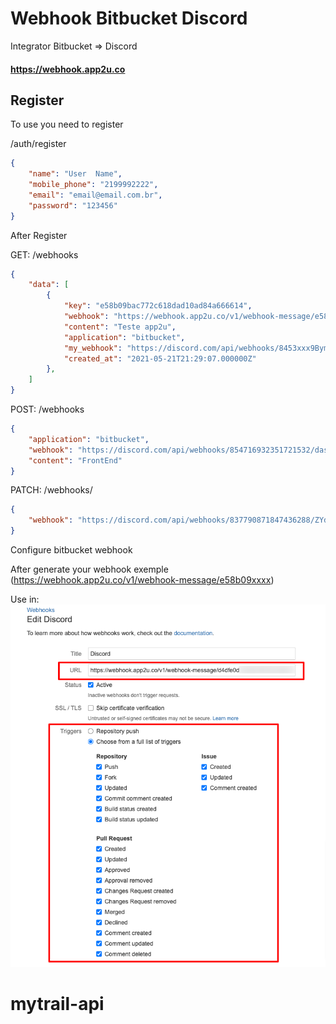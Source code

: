 # Webhook Bitbucket Discord

Integrator Bitbucket => Discord

#### https://webhook.app2u.co

## Register
To use you need to register

/auth/register
```json
{
    "name": "User  Name",
    "mobile_phone": "2199992222",
    "email": "email@email.com.br",
    "password": "123456"
}
```

After Register

GET: /webhooks

```json
{
    "data": [
        {
            "key": "e58b09bac772c618dad10ad84a666614",
            "webhook": "https://webhook.app2u.co/v1/webhook-message/e58b09xxxx",
            "content": "Teste app2u",
            "application": "bitbucket",
            "my_webhook": "https://discord.com/api/webhooks/8453xxx9BymKxrE2M4XVQ9OisdcAbEfcRbsgVSfjIjcEsdEZI-13lmhKhr",
            "created_at": "2021-05-21T21:29:07.000000Z"
        },
    ]
}
```

POST: /webhooks

```json
{
    "application": "bitbucket",
    "webhook": "https://discord.com/api/webhooks/854716932351721532/dasdsadsZ99BAFex6xJgEU",
    "content": "FrontEnd"
}
```

PATCH: /webhooks/<key>

```json
{
    "webhook": "https://discord.com/api/webhooks/837790871847436288/ZYdF3af7fBa9fY-sRExxxgc"
}
```

Configure bitbucket webhook

After generate your webhook exemple (https://webhook.app2u.co/v1/webhook-message/e58b09xxxx)

Use in:
![alt text](https://github.com/frf/images-apps/blob/main/discord-message/bitbucket.png?raw=true)

# mytrail-api
